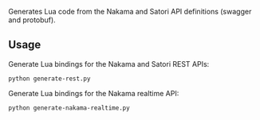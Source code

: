 Generates Lua code from the Nakama and Satori API definitions (swagger and protobuf).

## Usage

Generate Lua bindings for the Nakama and Satori REST APIs:

```shell
python generate-rest.py
```

Generate Lua bindings for the Nakama realtime API:

```shell
python generate-nakama-realtime.py
```

